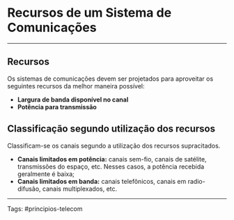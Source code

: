 # Recursos de um Sistema de Comunicações
---

## Recursos

Os sistemas de comunicações devem ser projetados para aproveitar os seguintes recursos da melhor maneira possível:

- **Largura de banda disponível no canal**
-  **Potência para transmissão**

## Classificação segundo utilização dos recursos

Classificam-se os canais segundo a utilização dos recursos supracitados.

- **Canais limitados em potência:** canais sem-fio, canais de satélite, transmissões do espaço, etc. Nesses casos, a potência recebida geralmente é baixa;
- **Canais limitados em banda:** canais telefônicos, canais em radio-difusão, canais multiplexados, etc. 


---

Tags: #principios-telecom 

